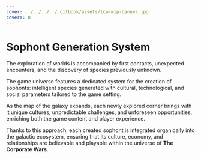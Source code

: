```yaml
---
cover: ../../../../.gitbook/assets/tcw-wip-banner.jpg
coverY: 0
---
```


# Sophont Generation System

The exploration of worlds is accompanied by first contacts, unexpected encounters, and the discovery of species previously unknown.

The game universe features a dedicated system for the creation of sophonts: intelligent species generated with cultural, technological, and social parameters tailored to the game setting.

As the map of the galaxy expands, each newly explored corner brings with it unique cultures, unpredictable challenges, and unforeseen opportunities, enriching both the game content and player experience.

Thanks to this approach, each created sophont is integrated organically into the galactic ecosystem, ensuring that its culture, economy, and relationships are believable and playable within the universe of **The Corporate Wars**.
